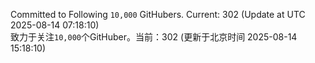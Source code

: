Committed to Following `10,000` GitHubers. Current: <!-- FOLLOWING_COUNT -->302<!-- FOLLOWING_COUNT --> (Update at UTC <!-- LAST_UPDATED -->2025-08-14 07:18:10<!-- LAST_UPDATED -->)<br>
致力于关注`10,000`个GitHuber。当前：<!-- FOLLOWING_COUNT -->302<!-- FOLLOWING_COUNT --> (更新于北京时间 <!-- LAST_UPDATED_CST -->2025-08-14 15:18:10<!-- LAST_UPDATED_CST -->)
